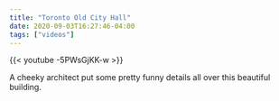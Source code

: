 ```yaml
---
title: "Toronto Old City Hall"
date: 2020-09-03T16:27:46-04:00
tags: ["videos"]
---
```


{{< youtube -5PWsGjKK-w >}}

A cheeky architect put some pretty funny details all over this beautiful building.

